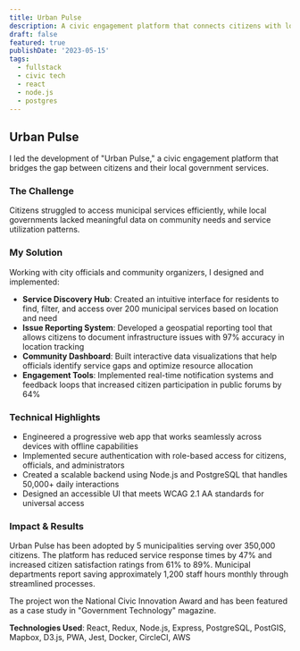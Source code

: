 ```yaml
---
title: Urban Pulse
description: A civic engagement platform that connects citizens with local government services and community initiatives
draft: false
featured: true
publishDate: '2023-05-15'
tags:
  - fullstack
  - civic tech
  - react
  - node.js
  - postgres
---
```


## Urban Pulse

I led the development of "Urban Pulse," a civic engagement platform that bridges the gap between citizens and their local government services.

### The Challenge

Citizens struggled to access municipal services efficiently, while local governments lacked meaningful data on community needs and service utilization patterns.

### My Solution

Working with city officials and community organizers, I designed and implemented:

- **Service Discovery Hub**: Created an intuitive interface for residents to find, filter, and access over 200 municipal services based on location and need
- **Issue Reporting System**: Developed a geospatial reporting tool that allows citizens to document infrastructure issues with 97% accuracy in location tracking
- **Community Dashboard**: Built interactive data visualizations that help officials identify service gaps and optimize resource allocation
- **Engagement Tools**: Implemented real-time notification systems and feedback loops that increased citizen participation in public forums by 64%

### Technical Highlights

- Engineered a progressive web app that works seamlessly across devices with offline capabilities
- Implemented secure authentication with role-based access for citizens, officials, and administrators
- Created a scalable backend using Node.js and PostgreSQL that handles 50,000+ daily interactions
- Designed an accessible UI that meets WCAG 2.1 AA standards for universal access

### Impact & Results

Urban Pulse has been adopted by 5 municipalities serving over 350,000 citizens. The platform has reduced service response times by 47% and increased citizen satisfaction ratings from 61% to 89%. Municipal departments report saving approximately 1,200 staff hours monthly through streamlined processes.

The project won the National Civic Innovation Award and has been featured as a case study in "Government Technology" magazine.

**Technologies Used**: React, Redux, Node.js, Express, PostgreSQL, PostGIS, Mapbox, D3.js, PWA, Jest, Docker, CircleCI, AWS
